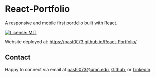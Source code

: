 # React-Portfolio

A responsive and mobile first portfolio built with React.

[![License: MIT](https://img.shields.io/badge/License-MIT-yellow.svg)](https://opensource.org/licenses/MIT)

Website deployed at: https://past0073.github.io/React-Portfolio/

## Contact

Happy to connect via email at past0073@umn.edu, [Github](github.com/past0073), or [LinkedIn](https://www.linkedin.com/in/amy-pastorius-609324157/).